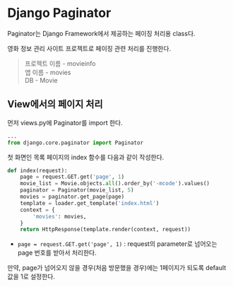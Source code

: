 # Django Paginator
Paginator는 Django Framework에서 제공하는 페이징 처리용 class다.

영화 정보 관리 사이트 프로젝트로 페이징 관련 처리를 진행한다.
> 프로젝트 이름 - movieinfo<br>
앱 이름 - movies<br>
DB - Movie

## View에서의 페이지 처리
먼저 views.py에 Paginator를 import 한다.
```python
...
from django.core.paginator import Paginator
```

첫 화면인 목록 페이지의 index 함수를 다음과 같이 작성한다.
```python
def index(request):
    page = request.GET.get('page', 1)
    movie_list = Movie.objects.all().order_by('-mcode').values()
    paginator = Paginator(movie_list, 5)
    movies = paginator.get_page(page)
    template = loader.get_template('index.html')
    context = {
        'movies': movies,
    }
    return HttpResponse(template.render(context, request))
```

- ```page = request.GET.get('page', 1)``` : request의 parameter로 넘어오는 page 번호를 받아서 처리한다.

만약, page가 넘어오지 않을 경우(처음 방문했을 경우)에는 1페이지가 되도록 default 값을 1로 설정한다.
